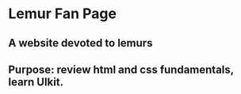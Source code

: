 # Lemur Fan Page

## A website devoted to lemurs 

## Purpose: review html and css fundamentals, learn UIkit.
